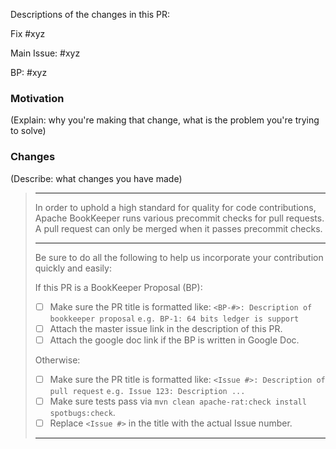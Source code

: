 Descriptions of the changes in this PR:

<!-- Either this PR fixes an issue, -->

Fix #xyz

<!-- or this PR is one task of an issue -->

Main Issue: #xyz

<!-- If the PR belongs to a BP, please add the BP link here -->

BP: #xyz

### Motivation

(Explain: why you're making that change, what is the problem you're trying to solve)

### Changes

(Describe: what changes you have made)

> ---
> In order to uphold a high standard for quality for code contributions, Apache BookKeeper runs various precommit
> checks for pull requests. A pull request can only be merged when it passes precommit checks.
>
> ---
> Be sure to do all the following to help us incorporate your contribution
> quickly and easily:
>
> If this PR is a BookKeeper Proposal (BP):
>
> - [ ] Make sure the PR title is formatted like:
>     `<BP-#>: Description of bookkeeper proposal`
>     `e.g. BP-1: 64 bits ledger is support`
> - [ ] Attach the master issue link in the description of this PR.
> - [ ] Attach the google doc link if the BP is written in Google Doc.
>
> Otherwise:
> 
> - [ ] Make sure the PR title is formatted like:
>     `<Issue #>: Description of pull request`
>     `e.g. Issue 123: Description ...`
> - [ ] Make sure tests pass via `mvn clean apache-rat:check install spotbugs:check`.
> - [ ] Replace `<Issue #>` in the title with the actual Issue number.
> 
> ---
